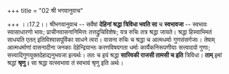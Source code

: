 +++
title = "02 श्री भगवानुवाच"

+++
।।17.2।। श्रीभगवानुवाच -- सर्वेषां **देहिनां श्रद्धा त्रिविधा भवति सा** च
**स्वभावजा** -- स्वभावः स्वासाधारणो भावः; प्राचीनवासनानिमित्तः
तत्तद्रुचिविशेषः; यत्र रुचिः तत्र श्रद्धा जायते। श्रद्धा हिस्वाभिमतं
साधयति एतत् इतिविश्वासपूर्विका साधने त्वरा। वासना रुचिः च श्रद्धा च
आत्मधर्माः गुणसंसर्गजाः। तेषाम् आत्मधर्माणां वासनादीना जनकाः
देहेन्द्रियान्तः करणविषयगता धर्माः कार्यैकनिरूपणीयाः सत्त्वादयो गुणाः;
सत्त्वादिगुणयुक्तदेहाद्यनुभवजा इत्यर्थः। ततः च इयं श्रद्धा **सात्त्विकी
राजसी तामसी च इति** त्रिविधा। **ताम्** इमां श्रद्धां **श्रृणु।** सा
श्रद्धा यत्स्वभावा तं स्वभावं श्रृणु इति अर्थः।
